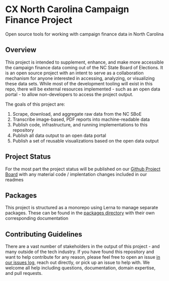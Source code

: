 # CX North Carolina Campaign Finance Project

Open source tools for working with campaign finance data in North Carolina

## Overview

This project is intended to supplement, enhance, and make more accessible the campaign finance data coming out of the NC State Board of Elections. It is an open source project with an intent to serve as a collaboration mechanism for anyone interested in accessing, analyzing, or visualizing these data sets. While most of the development tooling will exist in this repo, there will be external resources implemented - such as an open data portal - to allow non-developers to access the project output.

The goals of this project are:
1. Scrape, download, and aggregate raw data from the NC SBoE
2. Transcribe image-based, PDF reports into machine-readable data
3. Publish code, infrastructure, and running implementations to this repository
4. Publish all data output to an open data portal
5. Publish a set of reusable visualizations based on the open data output

## Project Status

For the most part the project status will be published on our [Github Project Board](https://github.com/CrossroadsCX/nc-campaign-finance/projects/1) with any material code / implentation changes included in our readmes

## Packages

This project is structured as a monorepo using Lerna to manage separate packages. These can be found in the [packages directory](./packages) with their own corresponding documentation

## Contributing Guidelines

There are a vast number of stakeholders in the output of this project - and many outside of the tech industry. If you have found this repository and want to help contribute for any reason, please feel free to open an issue [in our issues log](https://github.com/CrossroadsCX/nc-campaign-finance/issues), reach out directly, or pick up an issue to help with. We welcome all help including questions, documentation, domain expertise, and pull requests.
